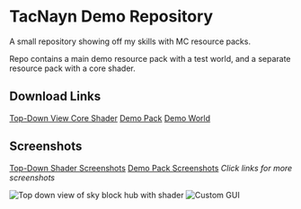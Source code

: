 # TacNayn Demo Repository
A small repository showing off my skills with MC resource packs.

Repo contains a main demo resource pack with a test world, and a separate resource pack with a core shader.
## Download Links
[Top-Down View Core Shader](https://github.com/IanK9988/Demo-Resource-Pack/tree/main/TopDown%20Shader)
[Demo Pack](https://github.com/IanK9988/Demo-Resource-Pack/tree/main/TacNayn%20Demo%20Resource%20Pack)
[Demo World](https://github.com/IanK9988/Demo-Resource-Pack/tree/main/Pack%20Demo%20World)
## Screenshots
[Top-Down Shader Screenshots](https://github.com/IanK9988/Demo-Resource-Pack/blob/main/Info/topdown-screenshots.md)
[Demo Pack Screenshots](https://github.com/IanK9988/Demo-Resource-Pack/blob/main/Info/world-screenshots.md)
*Click links for more screenshots*

![Top down view of sky block hub with shader](https://github.com/IanK9988/Demo-Resource-Pack/blob/main/img/topdown1.jpg?raw=true)
![Custom GUI](https://github.com/IanK9988/Demo-Resource-Pack/blob/main/img/1.png?raw=true)